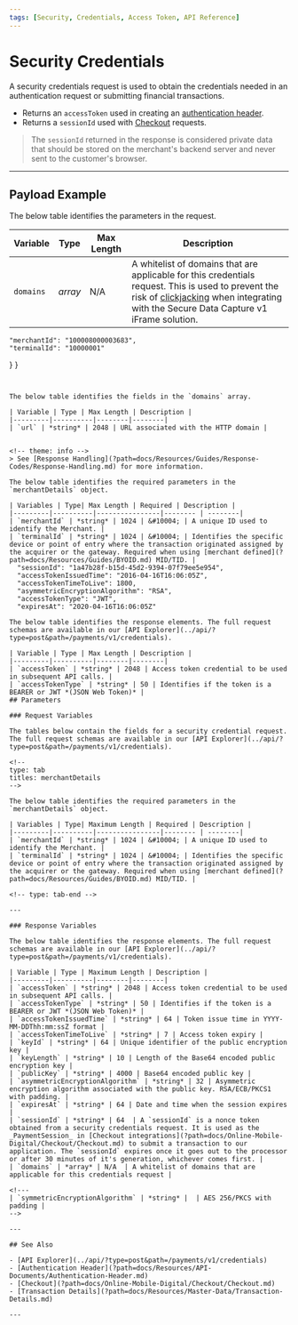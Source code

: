 ```yaml
---
tags: [Security, Credentials, Access Token, API Reference]
---
```


# Security Credentials

A security credentials request is used to obtain the credentials needed in an authentication request or submitting financial transactions.

- Returns an `accessToken` used in creating an [authentication header](?path=docs/Resources/API-Documents/Authentication-Header.md).
- Returns a `sessionId` used with [Checkout](?path=docs/Online-Mobile-Digital/Checkout/Checkout.md) requests.

<!-- theme: danger -->
> The `sessionId` returned in the response is considered private data that should be stored on the merchant's backend server and never sent to the customer's browser.

---

## Payload Example

<!--
type: tab
titles: Request, Response
-->

<!-- theme: success -->

The below table identifies the parameters in the request.

| Variable | Type| Max Length | Description |
|---------|----------|----------------|---------|
| `domains` | *array* | N/A | A whitelist of domains that are applicable for this credentials request. This is used to prevent the risk of [clickjacking](?path=docs/Resources/FAQs-Glossary/Glossary.md#clickjacking) when integrating with the Secure Data Capture v1 iFrame solution. |

    "merchantId": "100008000003683",
    "terminalId": "10000001"
  }
}
```


The below table identifies the fields in the `domains` array.

| Variable | Type | Max Length | Description |
|---------|----------|--------|--------|
| `url` | *string* | 2048 | URL associated with the HTTP domain |


<!-- theme: info -->
> See [Response Handling](?path=docs/Resources/Guides/Response-Codes/Response-Handling.md) for more information.

The below table identifies the required parameters in the `merchantDetails` object.

| Variables | Type| Max Length | Required | Description |
|---------|----------|----------------|-------- | --------|
| `merchantId` | *string* | 1024 | &#10004; | A unique ID used to identify the Merchant. |
| `terminalId` | *string* | 1024 | &#10004; | Identifies the specific device or point of entry where the transaction originated assigned by the acquirer or the gateway. Required when using [merchant defined](?path=docs/Resources/Guides/BYOID.md) MID/TID. |
  "sessionId": "1a47b28f-b15d-45d2-9394-07f79ee5e954",
  "accessTokenIssuedTime": "2016-04-16T16:06:05Z",
  "accessTokenTimeToLive": 1800,
  "asymmetricEncryptionAlgorithm": "RSA",
  "accessTokenType": "JWT",
  "expiresAt": "2020-04-16T16:06:05Z"

The below table identifies the response elements. The full request schemas are available in our [API Explorer](../api/?type=post&path=/payments/v1/credentials).

| Variable | Type | Max Length | Description |
|---------|----------|--------|--------|
| `accessToken` | *string* | 2048 | Access token credential to be used in subsequent API calls. |
| `accessTokenType` | *string* | 50 | Identifies if the token is a BEARER or JWT *(JSON Web Token)* |
## Parameters

### Request Variables

The tables below contain the fields for a security credential request. The full request schemas are available in our [API Explorer](../api/?type=post&path=/payments/v1/credentials).

<!--
type: tab
titles: merchantDetails
-->

The below table identifies the required parameters in the `merchantDetails` object.

| Variables | Type| Maximum Length | Required | Description |
|---------|----------|----------------|-------- | --------|
| `merchantId` | *string* | 1024 | &#10004; | A unique ID used to identify the Merchant. |
| `terminalId` | *string* | 1024 | &#10004; | Identifies the specific device or point of entry where the transaction originated assigned by the acquirer or the gateway. Required when using [merchant defined](?path=docs/Resources/Guides/BYOID.md) MID/TID. |

<!-- type: tab-end -->

---

### Response Variables

The below table identifies the response elements. The full request schemas are available in our [API Explorer](../api/?type=post&path=/payments/v1/credentials).

| Variable | Type | Maximum Length | Description |
|---------|----------|--------|--------|
| `accessToken` | *string* | 2048 | Access token credential to be used in subsequent API calls. |
| `accessTokenType` | *string* | 50 | Identifies if the token is a BEARER or JWT *(JSON Web Token)* |
| `accessTokenIssuedTime` | *string* | 64 | Token issue time in YYYY-MM-DDThh:mm:ssZ format |
| `accessTokenTimeToLive` | *string* | 7 | Access token expiry |
| `keyId` | *string* | 64 | Unique identifier of the public encryption key |
| `keyLength` | *string* | 10 | Length of the Base64 encoded public encryption key |
| `publicKey` | *string* | 4000 | Base64 encoded public key |
| `asymmetricEncryptionAlgorithm` | *string* | 32 | Asymmetric encryption algorithm associated with the public key. RSA/ECB/PKCS1 with padding. |
| `expiresAt` | *string* | 64 | Date and time when the session expires |
| `sessionId` | *string* | 64  | A `sessionId` is a nonce token obtained from a security credentials request. It is used as the _PaymentSession_ in [Checkout integrations](?path=docs/Online-Mobile-Digital/Checkout/Checkout.md) to submit a transaction to our application. The `sessionId` expires once it goes out to the processor or after 30 minutes of it's generation, whichever comes first. |
| `domains` | *array* | N/A  | A whitelist of domains that are applicable for this credentials request |

<!---
| `symmetricEncryptionAlgorithm` | *string* |  | AES 256/PKCS with padding |
-->

---

## See Also

- [API Explorer](../api/?type=post&path=/payments/v1/credentials)
- [Authentication Header](?path=docs/Resources/API-Documents/Authentication-Header.md)
- [Checkout](?path=docs/Online-Mobile-Digital/Checkout/Checkout.md)
- [Transaction Details](?path=docs/Resources/Master-Data/Transaction-Details.md)

---
